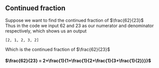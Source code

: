 ## Continued fraction  
Suppose we want to find the continued fraction of $\frac{62}{23}$  
Thus in the code we input 62 and 23 as our numerator and denominator respectively, which shows us an output  
```  
[2, 1, 2, 3, 2]  
```  
Which is the continued fraction of $\frac{62}{23}$  
#### $\frac{62}{23} = 2+\frac{1}{1+\frac{1}{2+\frac{1}{3+\frac{1}{2}}}}$
